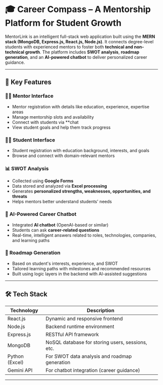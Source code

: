 # 🎓 Career Compass – A Mentorship Platform for Student Growth

MentorLink is an intelligent full-stack web application built using the **MERN stack (MongoDB, Express.js, React.js, Node.js)**. It connects degree-level students with experienced mentors to foster both **technical and non-technical growth**. The platform includes **SWOT analysis**, **roadmap generation**, and an **AI-powered chatbot** to deliver personalized career guidance.

---

## 🚀 Key Features

### 👨‍🏫 Mentor Interface
- Mentor registration with details like education, experience, expertise areas
- Manage mentorship slots and availability
- Connect with students via **chat 
- View student goals and help them track progress

### 🧑‍🎓 Student Interface
- Student registration with education background, interests, and goals
- Browse and connect with domain-relevant mentors
  

### 📊 SWOT Analysis
- Collected using **Google Forms**
- Data stored and analyzed via **Excel processing**
- Generates **personalized strengths, weaknesses, opportunities, and threats**
- Helps mentors better understand students' needs

### 🤖 AI-Powered Career Chatbot
- Integrated **AI chatbot** (OpenAI-based or similar)
- Students can ask **career-related questions**
- Real-time, intelligent answers related to roles, technologies, companies, and learning paths

### 🎯 Roadmap Generation
- Based on student's interests, experience, and SWOT
- Tailored learning paths with milestones and recommended resources
- Built using logic layers in the backend with AI-assisted suggestions


---

## 🛠️ Tech Stack

| Technology      | Description                            |
|-----------------|----------------------------------------|
| React.js        | Dynamic and responsive frontend        |
| Node.js         | Backend runtime environment            |
| Express.js      | RESTful API framework                  |
| MongoDB         | NoSQL database for storing users, sessions, etc. | |
| Python (Excel)  | For SWOT data analysis and roadmap generation |
| Gemini API      | For chatbot integration (career guidance) |

---
